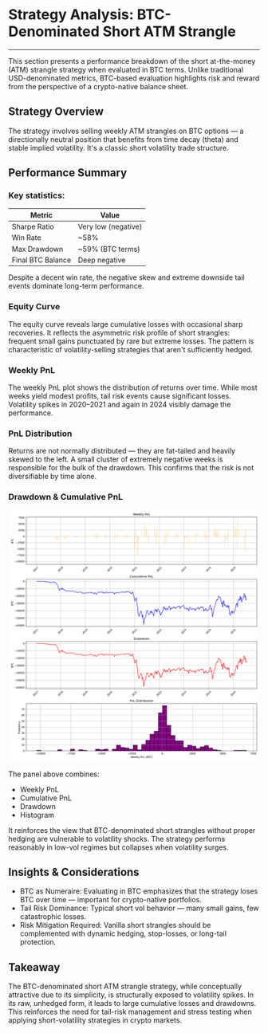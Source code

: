 # Strategy Analysis: BTC-Denominated Short ATM Strangle

---

This section presents a performance breakdown of the short
at-the-money (ATM) strangle strategy when evaluated in BTC
terms. Unlike traditional USD-denominated metrics, BTC-based
evaluation highlights risk and reward from the perspective of a
crypto-native balance sheet.

## Strategy Overview

The strategy involves selling weekly ATM strangles on BTC options — a
directionally neutral position that benefits from time decay (theta)
and stable implied volatility. It's a classic short volatility trade
structure.

## Performance Summary

### Key statistics:

| Metric            |	Value              |
|-------------------|----------------------|
| Sharpe Ratio	    | Very low (negative)  |
| Win Rate	        | ~58%                 |
| Max Drawdown	    | ~59% (BTC terms)     |
| Final BTC Balance	| Deep negative        |

Despite a decent win rate, the negative skew and extreme downside tail
events dominate long-term performance.

### Equity Curve

The equity curve reveals large cumulative losses with occasional sharp
recoveries. It reflects the asymmetric risk profile of short
strangles: frequent small gains punctuated by rare but extreme
losses. The pattern is characteristic of volatility-selling strategies
that aren't sufficiently hedged.

### Weekly PnL

The weekly PnL plot shows the distribution of returns over time. While
most weeks yield modest profits, tail risk events cause significant
losses. Volatility spikes in 2020–2021 and again in 2024 visibly
damage the performance.

### PnL Distribution

Returns are not normally distributed — they are fat-tailed and heavily
skewed to the left. A small cluster of extremely negative weeks is
responsible for the bulk of the drawdown. This confirms that the risk
is not diversifiable by time alone.

### Drawdown & Cumulative PnL

![Sell Strangle Four Chart Panel](./figures/sell_strangle_4_chart_panel.png)

The panel above combines:

- Weekly PnL
- Cumulative PnL
- Drawdown
- Histogram

It reinforces the view that BTC-denominated short strangles without
proper hedging are vulnerable to volatility shocks. The strategy
performs reasonably in low-vol regimes but collapses when volatility
surges.

## Insights & Considerations

- BTC as Numeraire: Evaluating in BTC emphasizes that the strategy
  loses BTC over time — important for crypto-native portfolios.
- Tail Risk Dominance: Typical short vol behavior — many small gains,
  few catastrophic losses.
- Risk Mitigation Required: Vanilla short strangles should be
  complemented with dynamic hedging, stop-losses, or long-tail
  protection.

## Takeaway
The BTC-denominated short ATM strangle strategy, while conceptually
attractive due to its simplicity, is structurally exposed to
volatility spikes. In its raw, unhedged form, it leads to large
cumulative losses and drawdowns. This reinforces the need for
tail-risk management and stress testing when applying short-volatility
strategies in crypto markets.

